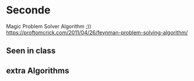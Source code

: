 # Seconde

Magic Problem Solver Algorithm ;)) https://proftomcrick.com/2011/04/26/feynman-problem-solving-algorithm/


Seen in class
----------------------------------------------------------





extra Algorithms
-----------------------------------------------------
